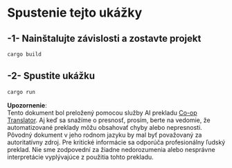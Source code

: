 <!--
CO_OP_TRANSLATOR_METADATA:
{
  "original_hash": "6240e78bb87f91bece16f8742472aeef",
  "translation_date": "2025-08-18T23:44:40+00:00",
  "source_file": "03-GettingStarted/06-http-streaming/solution/rust/calculator-httpserver/README.md",
  "language_code": "sk"
}
-->
# Spustenie tejto ukážky

## -1- Nainštalujte závislosti a zostavte projekt

```bash
cargo build
```

## -2- Spustite ukážku

```bash
cargo run
```

**Upozornenie**:  
Tento dokument bol preložený pomocou služby AI prekladu [Co-op Translator](https://github.com/Azure/co-op-translator). Aj keď sa snažíme o presnosť, prosím, berte na vedomie, že automatizované preklady môžu obsahovať chyby alebo nepresnosti. Pôvodný dokument v jeho rodnom jazyku by mal byť považovaný za autoritatívny zdroj. Pre kritické informácie sa odporúča profesionálny ľudský preklad. Nie sme zodpovední za žiadne nedorozumenia alebo nesprávne interpretácie vyplývajúce z použitia tohto prekladu.